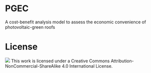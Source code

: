 # PGEC
A cost-benefit analysis model to assess the economic convenience of photovoltaic-green roofs


# License
![](https://creativecommons.org/licenses/by-sa/4.0/legalcode)
This work is licensed under a Creative Commons Attribution-NonCommercial-ShareAlike 4.0 International License.
